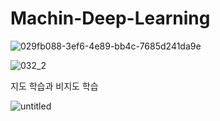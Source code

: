 # Machin-Deep-Learning
![029fb088-3ef6-4e89-bb4c-7685d241da9e](https://user-images.githubusercontent.com/110071838/198441163-e2683330-8049-4755-9769-9e8e63c7c29f.jpg)



![032_2](https://user-images.githubusercontent.com/110071838/198439769-0eb76345-304d-49f7-9ef5-cf672a228db4.jpg)








지도 학습과 비지도 학습


![untitled](https://user-images.githubusercontent.com/110071838/198443765-314b5e8d-6f84-407b-8188-13053c5bb470.png)
